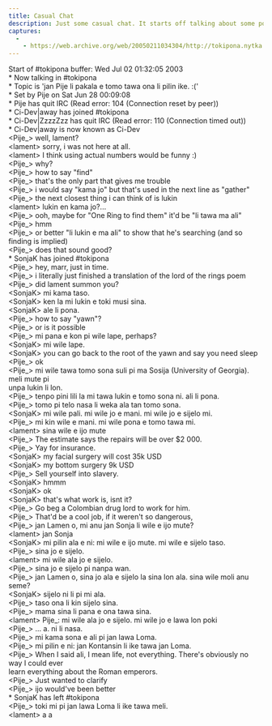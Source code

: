 ```yaml
---  
title: Casual Chat  
description: Just some casual chat. It starts off talking about some points on translating the Lord of Rings poem, and then Marraskuu enters, and we all three talk for a few minutes in Toki Pona.  
captures:  
  -  
    - https://web.archive.org/web/20050211034304/http://tokipona.nytka.org:80/text/chat030702.html  
---  
```

  
 Start of #tokipona buffer: Wed Jul 02 01:32:05 2003  
\* Now talking in #tokipona  
\* Topic is 'jan Pije li pakala e tomo tawa ona li pilin ike. :('  
\* Set by Pije on Sat Jun 28 00:09:08  
\* Pije has quit IRC (Read error: 104 (Connection reset by peer))  
\* Ci-Dev|away has joined #tokipona  
\* Ci-Dev|ZzzzZzz has quit IRC (Read error: 110 (Connection timed out))  
\* Ci-Dev|away is now known as Ci-Dev  
&lt;Pije\_&gt; well, lament?  
&lt;lament&gt; sorry, i was not here at all.  
&lt;lament&gt; I think using actual numbers would be funny :)  
&lt;Pije\_&gt; why?  
&lt;Pije\_&gt; how to say "find"  
&lt;Pije\_&gt; that's the only part that gives me trouble  
&lt;Pije\_&gt; i would say "kama jo" but that's used in the next line as "gather"  
&lt;Pije\_&gt; the next closest thing i can think of is lukin  
&lt;lament&gt; lukin en kama jo?...  
&lt;Pije\_&gt; ooh, maybe for "One Ring to find them" it'd be "li tawa ma ali"  
&lt;Pije\_&gt; hmm  
&lt;Pije\_&gt; or better "li lukin e ma ali" to show that he's searching (and so finding is implied)  
&lt;Pije\_&gt; does that sound good?  
\* SonjaK has joined #tokipona  
&lt;Pije\_&gt; hey, marr, just in time.  
&lt;Pije\_&gt; i literally just finished a translation of the lord of the rings poem  
&lt;Pije\_&gt; did lament summon you?  
&lt;SonjaK&gt; mi kama taso.  
&lt;SonjaK&gt; ken la mi lukin e toki musi sina.  
&lt;SonjaK&gt; ale li pona.  
&lt;Pije\_&gt; how to say "yawn"?  
&lt;Pije\_&gt; or is it possible  
&lt;Pije\_&gt; mi pana e kon pi wile lape, perhaps?  
&lt;SonjaK&gt; mi wile lape.  
&lt;SonjaK&gt; you can go back to the root of the yawn and say you need sleep  
&lt;Pije\_&gt; ok  
&lt;Pije\_&gt; mi wile tawa tomo sona suli pi ma Sosija (University of Georgia). meli mute pi  
 unpa lukin li lon.  
&lt;Pije\_&gt; tenpo pini lili la mi tawa lukin e tomo sona ni. ali li pona.  
&lt;Pije\_&gt; tomo pi telo nasa li weka ala tan tomo sona.  
&lt;SonjaK&gt; mi wile pali. mi wile jo e mani. mi wile jo e sijelo mi.  
&lt;Pije\_&gt; mi kin wile e mani. mi wile pona e tomo tawa mi.  
&lt;lament&gt; sina wile e ijo mute  
&lt;Pije\_&gt; The estimate says the repairs will be over $2 000.  
&lt;Pije\_&gt; Yay for insurance.  
&lt;SonjaK&gt; my facial surgery will cost 35k USD  
&lt;SonjaK&gt; my bottom surgery 9k USD  
&lt;Pije\_&gt; Sell yourself into slavery.  
&lt;SonjaK&gt; hmmm  
&lt;SonjaK&gt; ok  
&lt;SonjaK&gt; that's what work is, isnt it?  
&lt;Pije\_&gt; Go beg a Colombian drug lord to work for him.  
&lt;Pije\_&gt; That'd be a cool job, if it weren't so dangerous,  
&lt;Pije\_&gt; jan Lamen o, mi anu jan Sonja li wile e ijo mute?  
&lt;lament&gt; jan Sonja  
&lt;SonjaK&gt; mi pilin ala e ni: mi wile e ijo mute. mi wile e sijelo taso.  
&lt;Pije\_&gt; sina jo e sijelo.  
&lt;lament&gt; mi wile ala jo e sijelo.  
&lt;Pije\_&gt; sina jo e sijelo pi nanpa wan.  
&lt;Pije\_&gt; jan Lamen o, sina jo ala e sijelo la sina lon ala. sina wile moli anu seme?  
&lt;SonjaK&gt; sijelo ni li pi mi ala.  
&lt;Pije\_&gt; taso ona li kin sijelo sina.  
&lt;Pije\_&gt; mama sina li pana e ona tawa sina.  
&lt;lament&gt; Pije\_: mi wile ala jo e sijelo. mi wile jo e lawa lon poki  
&lt;Pije\_&gt; ... a. ni li nasa.  
&lt;Pije\_&gt; mi kama sona e ali pi jan lawa Loma.  
&lt;Pije\_&gt; mi pilin e ni: jan Kontansin li ike tawa jan Loma.  
&lt;Pije\_&gt; When I said ali, I mean life, not everything. There's obviously no way I could ever  
 learn everything about the Roman emperors.  
&lt;Pije\_&gt; Just wanted to clarify  
&lt;Pije\_&gt; ijo would've been better  
\* SonjaK has left #tokipona  
&lt;Pije\_&gt; toki mi pi jan lawa Loma li ike tawa meli.  
&lt;lament&gt; a a